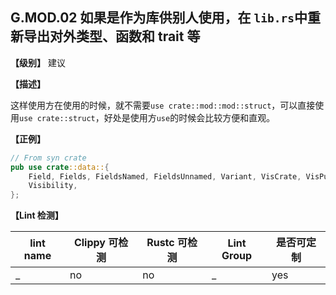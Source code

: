 ## G.MOD.02   如果是作为库供别人使用，在 `lib.rs`中重新导出对外类型、函数和 trait 等

**【级别】** 建议

**【描述】**

这样使用方在使用的时候，就不需要`use crate::mod::mod::struct`，可以直接使用`use crate::struct`，好处是使用方`use`的时候会比较方便和直观。

**【正例】**

```rust
// From syn crate
pub use crate::data::{
    Field, Fields, FieldsNamed, FieldsUnnamed, Variant, VisCrate, VisPublic, VisRestricted,
    Visibility,
};
```

**【Lint 检测】**

| lint name | Clippy 可检测 | Rustc 可检测 | Lint Group | 是否可定制 |
| --------- | ------------- | ------------ | ---------- | ---------- |
| _         | no            | no           | _          | yes        |

